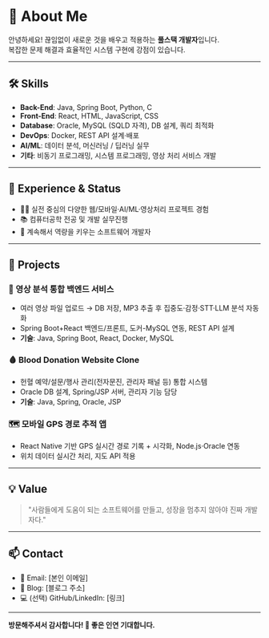 # 👋 About Me

안녕하세요! 끊임없이 새로운 것을 배우고 적용하는 **풀스택 개발자**입니다.  
복잡한 문제 해결과 효율적인 시스템 구현에 강점이 있습니다.

---

## 🛠️ Skills

- **Back-End**: Java, Spring Boot, Python, C  
- **Front-End**: React, HTML, JavaScript, CSS  
- **Database**: Oracle, MySQL (SQLD 자격), DB 설계, 쿼리 최적화  
- **DevOps**: Docker, REST API 설계·배포  
- **AI/ML**: 데이터 분석, 머신러닝 / 딥러닝 실무  
- **기타**: 비동기 프로그래밍, 시스템 프로그래밍, 영상 처리 서비스 개발

---

## 🏢 Experience & Status

- 🧑‍💻 실전 중심의 다양한 웹/모바일·AI/ML·영상처리 프로젝트 경험
- 📚 컴퓨터공학 전공 및 개발 실무진행
- 🚀 계속해서 역량을 키우는 소프트웨어 개발자

---

## 🚩 Projects

### 🎥 영상 분석 통합 백엔드 서비스
  - 여러 영상 파일 업로드 → DB 저장, MP3 추출 후 집중도·감정·STT·LLM 분석 자동화
  - Spring Boot+React 백엔드/프론트, 도커-MySQL 연동, REST API 설계
  - **기술**: Java, Spring Boot, React, Docker, MySQL

### 🩸 Blood Donation Website Clone
  - 헌혈 예약/설문/행사 관리(전자문진, 관리자 패널 등) 통합 시스템
  - Oracle DB 설계, Spring/JSP 서버, 관리자 기능 담당
  - **기술**: Java, Spring, Oracle, JSP

### 🗺️ 모바일 GPS 경로 추적 앱
  - React Native 기반 GPS 실시간 경로 기록 + 시각화, Node.js·Oracle 연동
  - 위치 데이터 실시간 처리, 지도 API 적용

---

## 💡 Value

> "사람들에게 도움이 되는 소프트웨어를 만들고, 성장을 멈추지 않아야 진짜 개발자다."

---

## 📫 Contact

- 📧 Email: [본인 이메일]
- 📝 Blog: [블로그 주소]
- 💻 (선택) GitHub/LinkedIn: [링크]

---

**방문해주셔서 감사합니다! 🙏 좋은 인연 기대합니다.**
